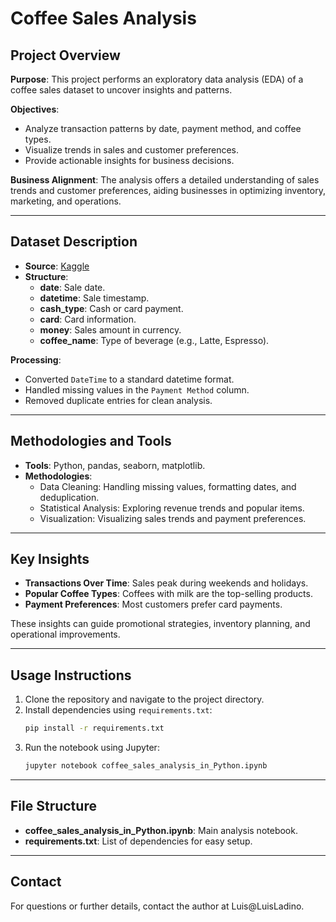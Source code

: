 # Coffee Sales Analysis

## Project Overview

**Purpose**: This project performs an exploratory data analysis (EDA) of a coffee sales dataset to uncover insights and patterns.

**Objectives**:

- Analyze transaction patterns by date, payment method, and coffee types.
- Visualize trends in sales and customer preferences.
- Provide actionable insights for business decisions.

**Business Alignment**: The analysis offers a detailed understanding of sales trends and customer preferences, aiding businesses in optimizing inventory, marketing, and operations.

---

## Dataset Description

- **Source**: [Kaggle](https://www.kaggle.com/datasets/ihelon/coffee-sales)
- **Structure**:
  - **date**: Sale date.
  - **datetime**: Sale timestamp.
  - **cash_type**: Cash or card payment.
  - **card**: Card information.
  - **money**: Sales amount in currency.
  - **coffee_name**: Type of beverage (e.g., Latte, Espresso).

**Processing**:

- Converted `DateTime` to a standard datetime format.
- Handled missing values in the `Payment Method` column.
- Removed duplicate entries for clean analysis.

---

## Methodologies and Tools

- **Tools**: Python, pandas, seaborn, matplotlib.
- **Methodologies**:
  - Data Cleaning: Handling missing values, formatting dates, and deduplication.
  - Statistical Analysis: Exploring revenue trends and popular items.
  - Visualization: Visualizing sales trends and payment preferences.

---

## Key Insights

- **Transactions Over Time**: Sales peak during weekends and holidays.
- **Popular Coffee Types**: Coffees with milk are the top-selling products.
- **Payment Preferences**: Most customers prefer card payments.

These insights can guide promotional strategies, inventory planning, and operational improvements.

---

## Usage Instructions

1. Clone the repository and navigate to the project directory.
2. Install dependencies using `requirements.txt`:
   ```bash
   pip install -r requirements.txt
   ```
3. Run the notebook using Jupyter:
   ```bash
   jupyter notebook coffee_sales_analysis_in_Python.ipynb
   ```

---

## File Structure

- **coffee_sales_analysis_in_Python.ipynb**: Main analysis notebook.
- **requirements.txt**: List of dependencies for easy setup.

---

## Contact

For questions or further details, contact the author at Luis@LuisLadino.
